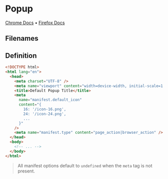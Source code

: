 # Popup

[Chrome Docs](https://developer.chrome.com/docs/extensions/reference/action/) &bull; [Firefox Docs](https://developer.mozilla.org/en-US/docs/Mozilla/Add-ons/WebExtensions/manifest.json/action)

## Filenames

<EntrypointPatterns
  :patterns="[
    ['popup.html', 'popup.html'],
    ['popup/index.html', 'popup.html'],
  ]"
/>

## Definition

```html
<!DOCTYPE html>
<html lang="en">
  <head>
    <meta charset="UTF-8" />
    <meta name="viewport" content="width=device-width, initial-scale=1.0" />
    <title>Default Popup Title</title>
    <meta
      name="manifest.default_icon"
      content="{
        16: '/icon-16.png',
        24: '/icon-24.png',
        ...
      }"
    />
    <meta name="manifest.type" content="page_action|browser_action" />
  </head>
  <body>
    <!-- ... -->
  </body>
</html>
```

> All manifest options default to `undefined` when the `meta` tag is not present.
